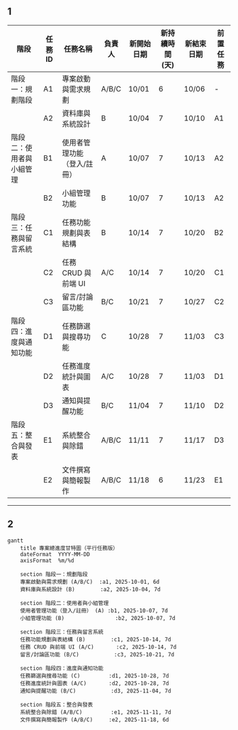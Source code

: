 ## 1

| 階段           | 任務ID | 任務名稱           | 負責人   | 新開始日期 | 新持續時間(天) | 新結束日期 | 前置任務 |
| ------------ | ---- | -------------- | ----- | ----- | -------- | ----- | ---- |
| 階段一：規劃階段     | A1   | 專案啟動與需求規劃      | A/B/C | 10/01 | 6        | 10/06 | -    |
|              | A2   | 資料庫與系統設計       | B     | 10/04 | 7        | 10/10 | A1   |
| 階段二：使用者與小組管理 | B1   | 使用者管理功能（登入/註冊） | A     | 10/07 | 7        | 10/13 | A2   |
|              | B2   | 小組管理功能         | B     | 10/07 | 7        | 10/13 | A2   |
| 階段三：任務與留言系統  | C1   | 任務功能規劃與表結構     | B     | 10/14 | 7        | 10/20 | B2   |
|              | C2   | 任務 CRUD 與前端 UI | A/C   | 10/14 | 7        | 10/20 | C1   |
|              | C3   | 留言/討論區功能       | B/C   | 10/21 | 7        | 10/27 | C2   |
| 階段四：進度與通知功能  | D1   | 任務篩選與搜尋功能      | C     | 10/28 | 7        | 11/03 | C3   |
|              | D2   | 任務進度統計與圖表      | A/C   | 10/28 | 7        | 11/03 | D1   |
|              | D3   | 通知與提醒功能        | B/C   | 11/04 | 7        | 11/10 | D2   |
| 階段五：整合與發表    | E1   | 系統整合與除錯        | A/B/C | 11/11 | 7        | 11/17 | D3   |
|              | E2   | 文件撰寫與簡報製作      | A/B/C | 11/18 | 6        | 11/23 | E1   |


---
## 2
```mermaid
gantt
    title 專案總進度甘特圖（平行任務版）
    dateFormat  YYYY-MM-DD
    axisFormat  %m/%d

    section 階段一：規劃階段
    專案啟動與需求規劃 (A/B/C)  :a1, 2025-10-01, 6d
    資料庫與系統設計 (B)        :a2, 2025-10-04, 7d

    section 階段二：使用者與小組管理
    使用者管理功能（登入/註冊） (A) :b1, 2025-10-07, 7d
    小組管理功能 (B)                :b2, 2025-10-07, 7d

    section 階段三：任務與留言系統
    任務功能規劃與表結構 (B)        :c1, 2025-10-14, 7d
    任務 CRUD 與前端 UI (A/C)       :c2, 2025-10-14, 7d
    留言/討論區功能 (B/C)           :c3, 2025-10-21, 7d

    section 階段四：進度與通知功能
    任務篩選與搜尋功能 (C)         :d1, 2025-10-28, 7d
    任務進度統計與圖表 (A/C)       :d2, 2025-10-28, 7d
    通知與提醒功能 (B/C)           :d3, 2025-11-04, 7d

    section 階段五：整合與發表
    系統整合與除錯 (A/B/C)         :e1, 2025-11-11, 7d
    文件撰寫與簡報製作 (A/B/C)     :e2, 2025-11-18, 6d
```

